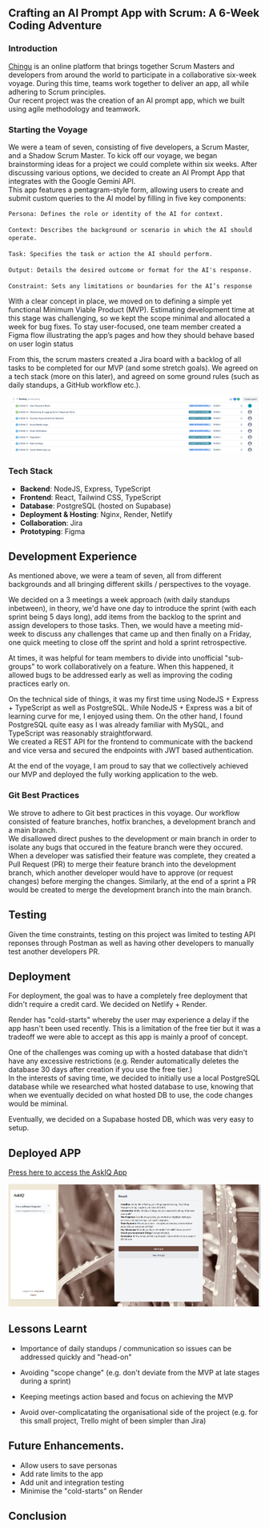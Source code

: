 ## Crafting an AI Prompt App with Scrum: A 6-Week Coding Adventure 

### Introduction
[Chingu](https://chingu.io) is an online platform that brings together Scrum Masters and developers from around the world to participate in a collaborative six-week voyage. During this time, teams work together to deliver an app, all while adhering to Scrum principles.   
Our recent project was the creation of an AI prompt app, which we built using agile methodology and teamwork. 

### Starting the Voyage
We were a team of seven, consisting of five developers, a Scrum Master, and a Shadow Scrum Master. To kick off our voyage, we began brainstorming ideas for a project we could complete within six weeks. After discussing various options, we decided to create an AI Prompt App that integrates with the Google Gemini API.  
This app features a pentagram-style form, allowing users to create and submit custom queries to the AI model by filling in five key components:

    Persona: Defines the role or identity of the AI for context.

    Context: Describes the background or scenario in which the AI should operate.

    Task: Specifies the task or action the AI should perform.

    Output: Details the desired outcome or format for the AI's response.

    Constraint: Sets any limitations or boundaries for the AI’s response

With a clear concept in place, we moved on to defining a simple yet functional Minimum Viable Product (MVP). Estimating development time at this stage was challenging, so we kept the scope minimal and allocated a week for bug fixes. To stay user-focused, one team member created a Figma flow illustrating the app’s pages and how they should behave based on user login status

From this, the scrum masters created a Jira board with a backlog of all tasks to be completed for our MVP (and some stretch goals). We agreed on a tech stack (more on this later), and agreed on some ground rules (such as daily standups, a GitHub workflow etc.).

![JIRA board](/images/jira_board.PNG)



### Tech Stack
- **Backend**: NodeJS, Express, TypeScript
- **Frontend**: React, Tailwind CSS, TypeScript
- **Database**: PostgreSQL (hosted on Supabase)
- **Deployment & Hosting**: Nginx, Render, Netlify
- **Collaboration**: Jira
- **Prototyping**: Figma


## Development Experience
As mentioned above, we were a team of seven, all from different backgrounds and all bringing different skills / perspectives to the voyage.

We decided on a 3 meetings a week approach (with daily standups inbetween), in theory, we'd have one day to introduce the sprint (with each sprint being 5 days long), add items from the backlog to the sprint and assign developers to those tasks. Then, we would have a meeting mid-week to discuss any challenges that came up and then finally on a Friday, one quick meeting to close off the sprint and hold a sprint retrospective.

At times, it was helpful for team members to divide into unofficial "sub-groups" to work collaboratively on a feature. When this happened, it allowed bugs to be addressed early as well as improving the coding practices early on.

On the technical side of things, it was my first time using NodeJS + Express + TypeScript as well as PostgreSQL. While NodeJS + Express was a bit of learning curve for me, I enjoyed using them. On the other hand, I found PostgreSQL quite easy as I was already familiar with MySQL, and TypeScript was reasonably straightforward.   
We created a REST API for the frontend to communicate with the backend and vice versa and secured the endpoints with JWT based authentication.

At the end of the voyage, I am proud to say that we collectively achieved our MVP and deployed the fully working application to the web.



### Git Best Practices
We strove to adhere to Git best practices in this voyage. Our workflow consisted of feature branches, hotfix branches, a development branch and a main branch.   
We disallowed direct pushes to the development or main branch in order to isolate any bugs that occured in the feature branch were they occured. When a developer was satisfied their feature was complete, they created a Pull Request (PR) to merge their feature branch into the development branch, which another developer would have to approve (or request changes) before merging the changes. Similarly, at the end of a sprint a PR would be created to merge the development branch into the main branch.



## Testing
Given the time constraints, testing on this project was limited to testing API reponses through Postman as well as having other developers to manually test another developers PR.



## Deployment
For deployment, the goal was to have a completely free deployment that didn't require a credit card. We decided on Netlify + Render.

Render has "cold-starts" whereby the user may experience a delay if the app hasn't been used recently. This is a limitation of the free tier but it was a tradeoff we were able to accept as this app is mainly a proof of concept.

One of the challenges was coming up with a hosted database that didn't have any excessive restrictions (e.g. Render automatically deletes the database 30 days after creation if you use the free tier.)  
In the interests of saving time, we decided to initially use a local PostgreSQL database while we researched what hosted database to use, knowing that when we eventually decided on what hosted DB to use, the code changes would be miminal.

Eventually, we decided on a Supabase hosted DB, which was very easy to setup.

## Deployed APP
[Press here to access the AskIQ App](https://askiq-live.netlify.app/)  

![ASK_IQ_DEMO](/images/askiq_demo.PNG)  


## Lessons Learnt
- Importance of daily standups / communication so issues can be addressed quickly and "head-on"  

- Avoiding "scope change" (e.g. don't deviate from the MVP at late stages during a sprint)

- Keeping meetings action based and focus on achieving the MVP
- Avoid over-complicatating the organisational side of the project (e.g. for this small project, Trello might of been simpler than Jira)

## Future Enhancements.
- Allow users to save personas
- Add rate limits to the app
- Add unit and integration testing
- Minimise the "cold-starts" on Render

## Conclusion

